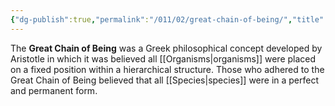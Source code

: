 ```yaml
---
{"dg-publish":true,"permalink":"/011/02/great-chain-of-being/","title":"Great Chain of Being","tags":["BIOL422"],"created":"2024-09-26T13:45:04.089-07:00","updated":"2024-09-26T15:18:49.756-07:00"}
---
```


The **Great Chain of Being** was a Greek philosophical concept developed by Aristotle in which it was believed all [[Organisms\|organisms]] were placed on a fixed position within a hierarchical structure. Those who adhered to the Great Chain of Being believed that all [[Species\|species]] were in a perfect and permanent form.